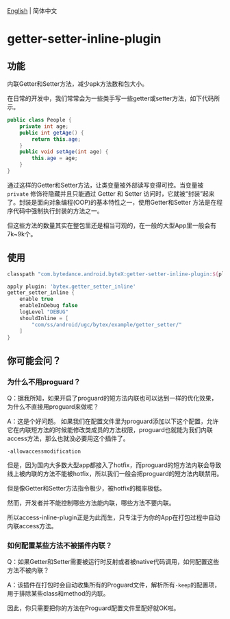 [English](README.md) | 简体中文

# getter-setter-inline-plugin

## 功能

内联Getter和Setter方法，减少apk方法数和包大小。 

在日常的开发中，我们常常会为一些类手写一些getter或setter方法，如下代码所示。

```java
public class People {
    private int age;
    public int getAge() {
        return this.age;
    }
    public void setAge(int age) {
        this.age = age;
    }
}
```

通过这样的Getter和Setter方法，让类变量被外部读写变得可控。当变量被 `private` 修饰符隐藏并且只能通过 Getter 和 Setter 访问时，它就被“封装”起来了。封装是面向对象编程(OOP)的基本特性之一，使用Getter和Setter 方法是在程序代码中强制执行封装的方法之一。

但这些方法的数量其实在整包里还是相当可观的，在一般的大型App里一般会有7k~9k个。



## 使用

```groovy
classpath "com.bytedance.android.byteX:getter-setter-inline-plugin:${plugin_version}"
```



```groovy
apply plugin: 'bytex.getter_setter_inline'
getter_setter_inline {
    enable true
    enableInDebug false
    logLevel "DEBUG"
    shouldInline = [
        "com/ss/android/ugc/bytex/example/getter_setter/"
    ]
}
```



## 你可能会问？

### 为什么不用proguard？

Q：据我所知，如果开启了proguard的短方法内联也可以达到一样的优化效果，为什么不直接用proguard来做呢？ 

A：这是个好问题。 如果我们在配置文件里为proguard添加以下这个配置，允许它在内联短方法的时候能修改类成员的方法权限，proguard也就能为我们内联access方法，那么也就没必要用这个插件了。

```
-allowaccessmodification
```



但是，因为国内大多数大型app都接入了hotfix，而proguard的短方法内联会导致线上被内联的方法不能被hotfix，所以我们一般会把proguard的短方法内联禁用。

但是像Getter和Setter方法指令极少，被hotfix的概率极低。

然而，开发者并不能控制哪些方法能内联，哪些方法不要内联。

所以access-inline-plugin正是为此而生，只专注于为你的App在打包过程中自动内联access方法。



### 如何配置某些方法不被插件内联？

Q：如果Getter和Setter需要被运行时反射或者被native代码调用，如何配置这些方法不被内联？

A：该插件在打包时会自动收集所有的Proguard文件，解析所有`-keep`的配置项，用于排除某些class和method的内联。

因此，你只需要把你的方法在Proguard配置文件里配好就OK啦。

